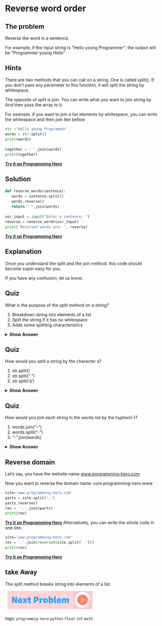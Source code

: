# Reverse word order

## The problem
Reverse the word in a sentence. 

For example, if the input string is “Hello young Programmer”, the output will be “Programmer young Hello”

## Hints
There are two methods that you can call on a string. One is called split(). If you don’t pass any parameter to this function, it will split the string by whitespace. 

The opposite of split is join. You can write what you want to join string by. And then pass the array to it. 

For example, if you want to join a list elements by whitespace, you can write the whitespace and then join like bellow

```python
str ='Hello young Programmer'
words = str.split()
print(words)

together = ' '.join(words)
print(together)
```

**[Try it on Programming Hero](https://play.google.com/store/apps/details?id=com.learnprogramming.codecamp)**

## Solution
 
```python
def reverse_words(sentence):
   words = sentence.split()
   words.reverse()
   return " ".join(words)
 
usr_input = input("Enter a sentence: ")
reverse = reverse_words(usr_input)
print('Reversed words are: ', reverse)
```

**[Try it on Programming Hero](https://play.google.com/store/apps/details?id=com.learnprogramming.codecamp)**

## Explanation
Once you understand the split and the join method, this code should become super easy for you. 

If you have any confusion, let us know. 

## Quiz

What is the purpose of the split method on a string?

1. Breakdown string into elements of a list
2. Split the string if it has no whitespace
3. Adds some splitting characteristics

<details>
 <summary><b>Show Answer</b></summary>
   <p>The answer is: 1</p>
 </details>


## Quiz
How would you split a string by the character a?

1. str.split()
2. str.split(“ ”)
3. str.split(‘a’)

<details>
 <summary><b>Show Answer</b></summary>
   <p>The answer is: 3</p>
 </details>

## Quiz

How would you join each string in the words list by the hyphen(-)?
1. words.join(“-”)
2. words.split(“-”)
3. “-”.join(words)

<details>
 <summary><b>Show Answer</b></summary>
   <p>The answer is: 3</p>
 </details>

## Reverse domain

Let’s say, you have the website name www.programming-hero.com

Now you want to reverse the domain name: com.programming-hero.www

```python
site='www.programming-hero.com'
parts = site.split('.')
parts.reverse()
rev =  '.'.join(parts)
print(rev)
```

**[Try it on Programming Hero](https://play.google.com/store/apps/details?id=com.learnprogramming.codecamp)**
Alternatively, you can write the whole code in one line. 

```python
site='www.programming-hero.com'
rev = '.'.join(reversed(site.split('.')))
print(rev)
```

**[Try it on Programming Hero](https://play.google.com/store/apps/details?id=com.learnprogramming.codecamp)**

## take Away
The split method breaks string into elements of a list.



&nbsp;
[![Next Page](../assets/next-button.png)](..README.md)
&nbsp;

###### tags: `programmig-hero` `python` `float` `int` `math`

